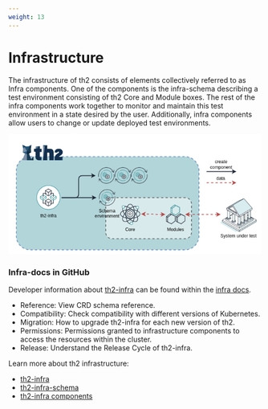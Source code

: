 ```yaml
---
weight: 13
---
```


# Infrastructure

The infrastructure of th2 consists of elements collectively referred to as Infra components. 
One of the components is the infra-schema describing a test environment consisting of th2 <term term='core'>Core</term> and <term term='module'>Module</term> boxes. 
The rest of the infra components work together to monitor and maintain this test environment in a state desired by the user.
Additionally, infra components allow users to change or update deployed test environments.


<!--more-->


![](./th2-infra-2.png)

### Infra-docs in GitHub
Developer information about [th2-infra](https://github.com/th2-net/th2-infra/) can be found within the [infra docs](https://github.com/th2-net/th2-infra/tree/master/docs/). 
- Reference: View CRD schema reference.
- Compatibility: Check compatibility with different versions of Kubernetes.
- Migration: How to upgrade th2-infra for each new version of th2.
- Permissions: Permissions granted to infrastructure components to access the resources within the cluster.
- Release: Understand the Release Cycle of th2-infra.

Learn more about th2 infrastructure:
- [th2-infra](../infrastructure/th2-infra-repository/)
- [th2-infra-schema](../infrastructure/th2-infra-schema/)
- [th2-infra components](../infrastructure/infra-components/)

